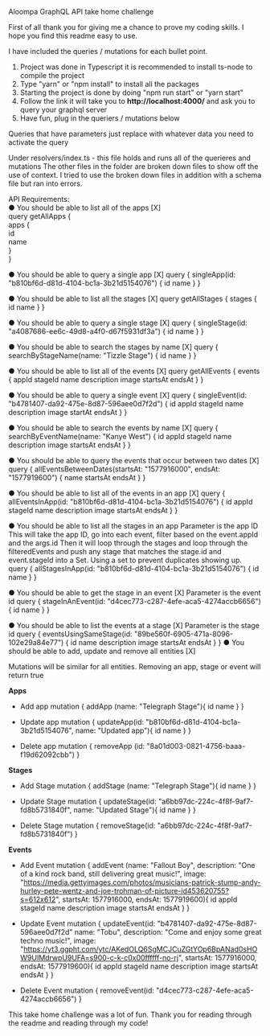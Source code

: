 Aloompa GraphQL API take home challenge

First of all thank you for giving me a chance to prove my coding skills. I hope you find this readme easy to use.

I have included the queries / mutations for each bullet point.
1. Project was done in Typescript it is recommended to install ts-node to compile the project
2. Type "yarn" or "npm install" to install all the packages
3. Starting the project is done by doing "npm run start" or "yarn start"
4. Follow the link it will take you to **http://localhost:4000/** and ask you to query your graphql server
5. Have fun, plug in the queriers / mutations below

Queries that have parameters just replace with whatever data you need to activate the query

Under resolvers/index.ts - this file holds and runs all of the querieres and mutations
The other files in the folder are broken down files to show off the use of context.
I tried to use the broken down files in addition with a schema file but ran into errors. 

API Requirements: <br/>
● You should be able to list all of the apps [X] <br/>
query getAllApps { <br/>
  apps { <br/>
    id<br/>
    name<br/>
  }<br/>
}<br/>

● You should be able to query a single app [X]
query {
  singleApp(id: "b810bf6d-d81d-4104-bc1a-3b21d5154076") {
    id
    name
  }
}

● You should be able to list all the stages [X]
query getAllStages {
  stages {
    id
    name
  }
}

● You should be able to query a single stage [X]
query {
  singleStage(id: "a4087686-ee6c-49d8-a4f0-d67f5931df3a") {
    id
    name
  }
}

● You should be able to search the stages by name [X]
query {
  searchByStageName(name: "Tizzle Stage") {
    id
    name
  }
}

● You should be able to list all of the events [X]
query getAllEvents {
  events {
    appId
    stageId
    name
    description
    image
    startsAt
    endsAt
  }
}

● You should be able to query a single event [X]
query {
  singleEvent(id: "b4781407-da92-475e-8d87-596aee0d7f2d") {
    id
    appId
    stageId
    name
    description
    image
    startAt
    endsAt
  }
}

● You should be able to search the events by name [X]
query {
  searchByEventName(name: "Kanye West") {
    id
    appId
    stageId
    name
    description
    image
    startsAt
    endsAt
  }
}

● You should be able to query the events that occur between two dates [X]
query {
  allEventsBetweenDates(startsAt: "1577916000", endsAt: "1577919600") {
    name
    startsAt
    endsAt
  }
}

● You should be able to list all of the events in an app [X]
query {
  allEventsInApp(id: "b810bf6d-d81d-4104-bc1a-3b21d5154076") {
    id
    appId
    stageId
    name
    description
    image
    startsAt
    endsAt
  }
}

● You should be able to list all the stages in an app
Parameter is the app ID
This will take the app ID, go into each event, filter based on the event.appId and the args.id
Then it will loop through the stages and loop through the filteredEvents and push any stage that matches
the stage.id and event.stageId into a Set. Using a set to prevent duplicates showing up.
query {
  allStagesInApp(id: "b810bf6d-d81d-4104-bc1a-3b21d5154076") {
    id
    name
  }
}

● You should be able to get the stage in an event [X]
Parameter is the event id
query {
  stageInAnEvent(id: "d4cec773-c287-4efe-aca5-4274accb6656") {
    id
    name
  }
}

● You should be able to list the events at a stage [X]
Parameter is the stage id
query {
  eventsUsingSameStage(id: "89be560f-6905-471a-8096-102e29a84e77") {
    id
    name
    description
    image
    startsAt
    endsAt
  }
}
● You should be able to add, update and remove all entities [X]

Mutations will be similar for all entities.
Removing an app, stage or event will return true

**Apps**
- Add app
mutation {
  addApp (name: "Telegraph Stage"){
    id
    name
  }
}

- Update app
mutation {
  updateApp(id: "b810bf6d-d81d-4104-bc1a-3b21d5154076", name: "Updated app"){
    id
    name
  }
}

- Delete app
mutation {
  removeApp (id: "8a01d003-0821-4756-baaa-f19d62092cbb")
}

**Stages**
- Add Stage
mutation {
  addStage (name: "Telegraph Stage"){
    id
    name
  }
}

- Update Stage
mutation {
  updateStage(id: "a6bb97dc-224c-4f8f-9af7-fd8b5731840f", name: "Updated Stage"){
    id
    name
  }
}

- Delete Stage
mutation {
  removeStage(id: "a6bb97dc-224c-4f8f-9af7-fd8b5731840f")
}

**Events**
- Add Event
mutation {
  addEvent (name: "Fallout Boy", description: "One of a kind rock band, still delivering great music!", image: "https://media.gettyimages.com/photos/musicians-patrick-stump-andy-hurley-pete-wentz-and-joe-trohman-of-picture-id453620755?s=612x612", startsAt: 1577916000, endsAt: 1577919600){
    id
    appId
    stageId
    name
    description
    image
    startsAt
    endsAt
  }
}

- Update Event
mutation {
  updateEvent(id: "b4781407-da92-475e-8d87-596aee0d7f2d" name: "Tobu", description: "Come and enjoy some great techno music!", image: "https://yt3.ggpht.com/ytc/AKedOLQ6SgMCJCuZGtYOp6BpANad0sHOW9UIMdrwpU9UFA=s900-c-k-c0x00ffffff-no-rj", startsAt: 1577916000, endsAt: 1577919600){
    id
    appId
    stageId
    name
    description
    image
    startsAt
    endsAt
  }
}

- Delete Event
mutation {
  removeEvent(id: "d4cec773-c287-4efe-aca5-4274accb6656")
}

This take home challenge was a lot of fun. Thank you for reading through the readme and reading through my code!